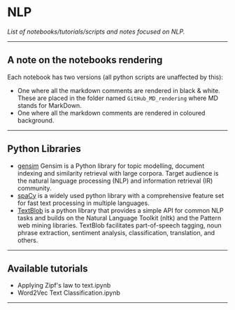 # NLP
*List of notebooks/tutorials/scripts and notes focused on NLP.*
***

## A note on the notebooks rendering
Each notebook has two versions (all python scripts are unaffected by this):
- One where all the markdown comments are rendered in black & white. These are placed in the folder named `GitHub_MD_rendering` where MD stands for MarkDown.
- One where all the markdown comments are rendered in coloured background.
***

## Python Libraries
- [gensim](https://pypi.org/project/gensim/) Gensim is a Python library for topic modelling, document indexing and similarity retrieval with large corpora. Target audience is the natural language processing (NLP) and information retrieval (IR) community.
- [spaCy](https://spacy.io/) is a widely used python library with a comprehensive feature set for fast text processing in multiple languages.
 - [TextBlob](https://textblob.readthedocs.io/en/dev/) is a python library that provides a simple API for common NLP tasks and builds on the Natural Language Toolkit (nltk) and the Pattern web mining libraries. TextBlob facilitates part-of-speech tagging, noun phrase extraction, sentiment analysis, classification, translation, and others.
***

## Available tutorials
- Applying Zipf's law to text.ipynb
- Word2Vec Text Classification.ipynb
***


